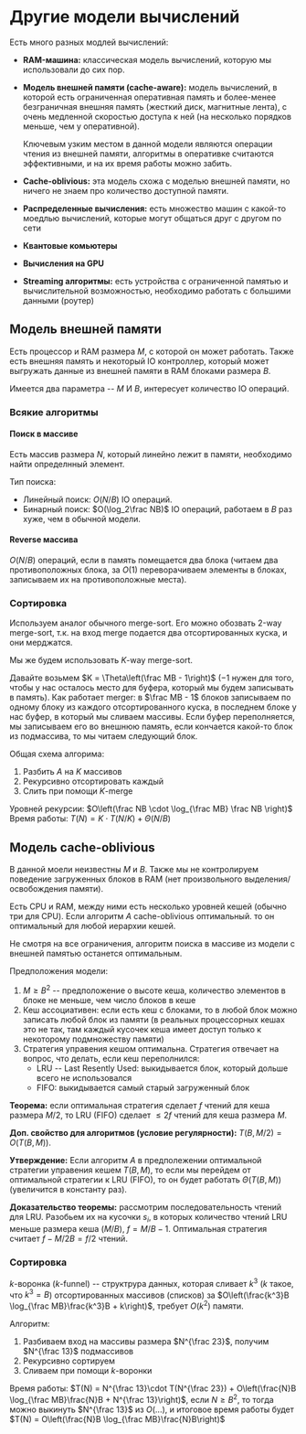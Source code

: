 # Другие модели вычислений

Есть много разных модлей вычислений:

* **RAM-машина:** классическая модель вычислений, которую мы использовали до сих пор.
* **Модель внешней памяти (cache-aware):** модель вычислений, в которой есть ограниченная оперативная память и более-менее безграничная внешняя память (жесткий диск, магнитные лента), с очень медленной скоростью доступа к ней (на несколько порядков меньше, чем у оперативной).

    Ключевым узким местом в данной модели являются операции чтения из внешней памяти, алгоритмы в оперативке считаются эффективными, и на их время работы можно забить.
* **Cache-oblivious:** эта модель схожа с моделью внешней памяти, но ничего не знаем про количество доступной памяти.
* **Распределенные вычисления:** есть множество машин с какой-то моедлью вычислений, которые могут общаться друг с другом по сети
* **Квантовые комьютеры**
* **Вычисления на GPU**
* **Streaming алгоритмы:** есть устройства с ограниченной памятью и вычислительной возможностью, необходимо работать с большими данными (роутер)

## Модель внешней памяти

Есть процессор и RAM размера $M$, с которой он может работать. Также есть внешняя память и некоторый IO контроллер, который может выгружать данные из внешней памяти в RAM блоками размера $B$.

Имеется два параметра -- $M$ И $B$, интересует количество IO операций.

### Всякие алгоритмы

#### Поиск в массиве

Есть массив размера $N$, который линейно лежит в памяти, необходимо найти определнный элемент.

Тип поиска:
* Линейный поиск: $O(N / B)$ IO операций.
* Бинарный поиск: $O(\log_2\frac NB)$ IO операций, работаем в $B$ раз хуже, чем в обычной модели.

#### Reverse массива

$O(N / B)$ операций, если в память помещается два блока (читаем два противоположных блока, за $O(1)$ переворачиваем элементы в блоках, записываем их на противоположные места).

### Сортировка

Используем аналог обычного merge-sort. Его можно обозвать 2-way merge-sort, т.к. на вход merge подается два отсортированных куска, и они мерджатся.

Мы же будем использовать $K$-way merge-sort.

Давайте возьмем $K = \Theta\left(\frac MB - 1\right)$ ($-1$ нужен для того, чтобы у нас осталось место для буфера, который мы будем записывать в память). Как работает merger: в $\frac MB - 1$ блоков записываем по одному блоку из каждого отсортированного куска, в последнем блоке у нас буфер, в который мы сливаем массивы. Если буфер переполняется, мы записываем его во внешнюю память, если кончается какой-то блок из подмассива, то мы читаем следующий блок.

Общая схема алгорима:
1. Разбить $A$ на $K$ массивов
2. Рекурсивно отсортировать каждый
3. Слить при помощи $K$-merge

Уровней рекурсии: $O\left(\frac NB \cdot \log_{\frac MB} \frac NB \right)$
Время работы: $T(N) = K \cdot T(N/K) + \Theta(N/B)$

## Модель cache-oblivious

В данной моели неизвестны $M$ и $B$. Также мы не контролируем поведение загруженных блоков в RAM (нет произвольного выделения/освобождения памяти).

Есть CPU и RAM, между ними есть несколько уровней кешей (обычно три для CPU). Если алгоритм $A$ cache-oblivious оптимальный. то он оптимальный для любой иерархии кешей.

Не смотря на все ограничения, алгоритм поиска в массиве из модели с внешней памятью останется оптимальным.

Предположения модели:
1. $M \geq B^2$ -- предположение о высоте кеша, количество элементов в блоке не меньше, чем число блоков в кеше
2. Кеш ассоциативен: если есть кеш с блоками, то в любой блок можно записать любой блок из памяти (в реальных процессорных кешах это не так, там каждый кусочек кеша имеет доступ только к некоторому подмножеству памяти)
3. Стратегия управения кешом оптимальна. Стратегия отвечает на вопрос, что делать, если кеш переполнился:
    - LRU -- Last Resently Used: выкидывается блок, который дольше всего не использовался
    - FIFO: выкидывается самый старый загруженный блок

**Теорема:** если оптимальная стратегия сделает $f$ чтений для кеша размера $M / 2$, то LRU (FIFO) сделает $\leq 2f$ чтений для кеша размера $M$.

**Доп. свойство для алгоритмов (условие регулярности):** $T(B, M / 2) = O(T(B, M))$.

**Утверждение:** Если алгоритм $A$ в предполежении оптимальной стратегии управения кешем $T(B, M)$, то если мы перейдем от оптимальной стратегии к LRU (FIFO), то он будет работать $\Theta(T(B, M))$ (увеличится в константу раз).

**Доказательство теоремы:** рассмотрим последовательность чтений для LRU. Разобьем их на кусочки $s_i$, в которых количество чтений LRU меньше размера кеша $(M/ B)$, $f = M/B - 1$. Оптимальная стратегия считает $f - M/2B = f / 2$ чтений.

### Сортировка

$k$-воронка ($k$-funnel) -- структрура данных, которая сливает $k^3$ ($k$ такое, что $k^3 = B$) отсортированных массивов (списков) за $O\left(\frac{k^3}B \log_{\frac MB}\frac{k^3}B + k\right)$, требует $O(k^2)$ памяти.

Алгоритм:
1. Разбиваем вход на массивы размера $N^{\frac 23}$, получим $N^{\frac 13}$ подмассивов
2. Рекурсивно сортируем
3. Сливаем при помощи $k$-воронки

Время работы: $T(N) = N^{\frac 13}\cdot T(N^{\frac 23}) + O\left(\frac{N}B \log_{\frac MB}\frac{N}B + N^{\frac 13}\right)$, если $N\geq B^2$, то тогда можно выкинуть $N^{\frac 13}$ из $O(...)$, и итоговое время работы будет $T(N) = O\left(\frac{N}B \log_{\frac MB}\frac{N}B\right)$
